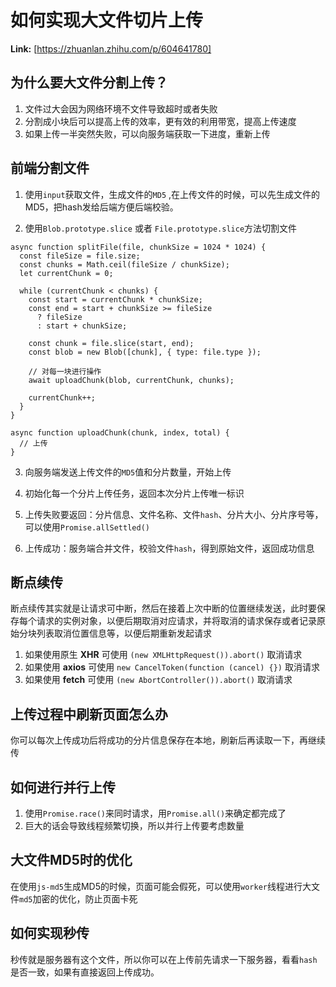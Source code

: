# 如何实现大文件切片上传



 **Link:** [https://zhuanlan.zhihu.com/p/604641780]

## 为什么要大文件分割上传？  

1. 文件过大会因为网络环境不文件导致超时或者失败
2. 分割成小块后可以提高上传的效率，更有效的利用带宽，提高上传速度
3. 如果上传一半突然失败，可以向服务端获取一下进度，重新上传

## 前端分割文件  

1. 使用`input`获取文件，生成文件的`MD5` ,在上传文件的时候，可以先生成文件的MD5，把hash发给后端方便后端校验。

2. 使用`Blob.prototype.slice` 或者 `File.prototype.slice`方法切割文件

```
async function splitFile(file, chunkSize = 1024 * 1024) {
  const fileSize = file.size;
  const chunks = Math.ceil(fileSize / chunkSize);
  let currentChunk = 0;
  
  while (currentChunk < chunks) {
    const start = currentChunk * chunkSize;
    const end = start + chunkSize >= fileSize
      ? fileSize
      : start + chunkSize;
    
    const chunk = file.slice(start, end);
    const blob = new Blob([chunk], { type: file.type });
    
    // 对每一块进行操作
    await uploadChunk(blob, currentChunk, chunks);
    
    currentChunk++;
  }
}

async function uploadChunk(chunk, index, total) {
  // 上传
}

```

3. 向服务端发送上传文件的`MD5`值和分片数量，开始上传

4. 初始化每一个分片上传任务，返回本次分片上传唯一标识

5. 上传失败要返回：分片信息、文件名称、文件`hash`、分片大小、分片序号等，可以使用`Promise.allSettled()`

6. 上传成功：服务端合并文件，校验文件`hash`，得到原始文件，返回成功信息

## 断点续传  

断点续传其实就是让请求可中断，然后在接着上次中断的位置继续发送，此时要保存每个请求的实例对象，以便后期取消对应请求，并将取消的请求保存或者记录原始分块列表取消位置信息等，以便后期重新发起请求

1. 如果使用原生 **XHR** 可使用 `(new XMLHttpRequest()).abort()` 取消请求
2. 如果使用 **axios** 可使用 `new CancelToken(function (cancel) {})` 取消请求
3. 如果使用 **fetch** 可使用 `(new AbortController()).abort()` 取消请求

## 上传过程中刷新页面怎么办  

你可以每次上传成功后将成功的分片信息保存在本地，刷新后再读取一下，再继续传

## 如何进行并行上传  

1. 使用`Promise.race()`来同时请求，用`Promise.all()`来确定都完成了
2. 巨大的话会导致线程频繁切换，所以并行上传要考虑数量

## 大文件MD5时的优化  

在使用`js-md5`生成MD5的时候，页面可能会假死，可以使用`worker`线程进行大文件`md5`加密的优化，防止页面卡死

## 如何实现秒传  

秒传就是服务器有这个文件，所以你可以在上传前先请求一下服务器，看看`hash`是否一致，如果有直接返回上传成功。

